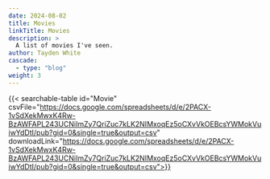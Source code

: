 ```yaml
---
date: 2024-08-02
title: Movies
linkTitle: Movies
description: >
  A list of movies I've seen.
author: Tayden White
cascade:
  - type: "blog"
weight: 3
---
```


{{< searchable-table id="Movie" csvFile="https://docs.google.com/spreadsheets/d/e/2PACX-1vSdXekMwxK4Rw-BzAWFAPL243UCNiImZy7QriZuc7kLK2NIMxoqEz5oCXvVkOEBcsYWMokVuiwYdDtI/pub?gid=0&single=true&output=csv"
downloadLink="https://docs.google.com/spreadsheets/d/e/2PACX-1vSdXekMwxK4Rw-BzAWFAPL243UCNiImZy7QriZuc7kLK2NIMxoqEz5oCXvVkOEBcsYWMokVuiwYdDtI/pub?gid=0&single=true&output=csv">}}

